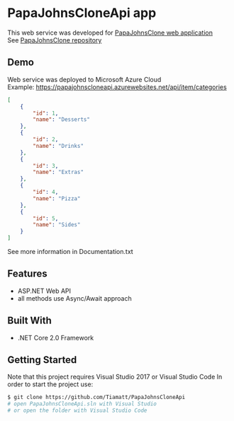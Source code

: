 # PapaJohnsCloneApi app
This web service was developed for [PapaJohnsClone web application](https://tiamatt.github.io/PapaJohnsClone) <br />
See [PapaJohnsClone repository](https://github.com/Tiamatt/PapaJohnsClone)

## Demo
Web service was deployed to Microsoft Azure Cloud <br />
Example: 
https://papajohnscloneapi.azurewebsites.net/api/item/categories
```json
[
    {
        "id": 1,
        "name": "Desserts"
    },
    {
        "id": 2,
        "name": "Drinks"
    },
    {
        "id": 3,
        "name": "Extras"
    },
    {
        "id": 4,
        "name": "Pizza"
    },
    {
        "id": 5,
        "name": "Sides"
    }
]
```

See more information in Documentation.txt

## Features
* ASP.NET Web API
* all methods use Async/Await approach 

## Built With 
* .NET Core 2.0 Framework

## Getting Started
Note that this project requires Visual Studio 2017 or Visual Studio Code
In order to start the project use:
```bash
$ git clone https://github.com/Tiamatt/PapaJohnsCloneApi
# open PapaJohnsCloneApi.sln with Visual Studio
# or open the folder with Visual Studio Code
```

